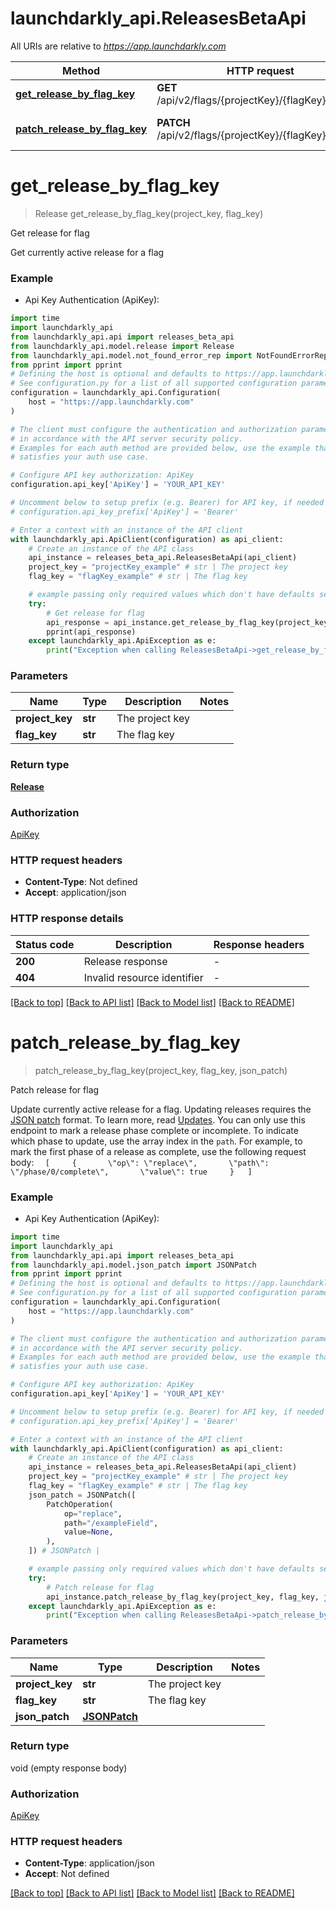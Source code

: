 # launchdarkly_api.ReleasesBetaApi

All URIs are relative to *https://app.launchdarkly.com*

Method | HTTP request | Description
------------- | ------------- | -------------
[**get_release_by_flag_key**](ReleasesBetaApi.md#get_release_by_flag_key) | **GET** /api/v2/flags/{projectKey}/{flagKey}/release | Get release for flag
[**patch_release_by_flag_key**](ReleasesBetaApi.md#patch_release_by_flag_key) | **PATCH** /api/v2/flags/{projectKey}/{flagKey}/release | Patch release for flag


# **get_release_by_flag_key**
> Release get_release_by_flag_key(project_key, flag_key)

Get release for flag

Get currently active release for a flag

### Example

* Api Key Authentication (ApiKey):

```python
import time
import launchdarkly_api
from launchdarkly_api.api import releases_beta_api
from launchdarkly_api.model.release import Release
from launchdarkly_api.model.not_found_error_rep import NotFoundErrorRep
from pprint import pprint
# Defining the host is optional and defaults to https://app.launchdarkly.com
# See configuration.py for a list of all supported configuration parameters.
configuration = launchdarkly_api.Configuration(
    host = "https://app.launchdarkly.com"
)

# The client must configure the authentication and authorization parameters
# in accordance with the API server security policy.
# Examples for each auth method are provided below, use the example that
# satisfies your auth use case.

# Configure API key authorization: ApiKey
configuration.api_key['ApiKey'] = 'YOUR_API_KEY'

# Uncomment below to setup prefix (e.g. Bearer) for API key, if needed
# configuration.api_key_prefix['ApiKey'] = 'Bearer'

# Enter a context with an instance of the API client
with launchdarkly_api.ApiClient(configuration) as api_client:
    # Create an instance of the API class
    api_instance = releases_beta_api.ReleasesBetaApi(api_client)
    project_key = "projectKey_example" # str | The project key
    flag_key = "flagKey_example" # str | The flag key

    # example passing only required values which don't have defaults set
    try:
        # Get release for flag
        api_response = api_instance.get_release_by_flag_key(project_key, flag_key)
        pprint(api_response)
    except launchdarkly_api.ApiException as e:
        print("Exception when calling ReleasesBetaApi->get_release_by_flag_key: %s\n" % e)
```


### Parameters

Name | Type | Description  | Notes
------------- | ------------- | ------------- | -------------
 **project_key** | **str**| The project key |
 **flag_key** | **str**| The flag key |

### Return type

[**Release**](Release.md)

### Authorization

[ApiKey](../README.md#ApiKey)

### HTTP request headers

 - **Content-Type**: Not defined
 - **Accept**: application/json


### HTTP response details

| Status code | Description | Response headers |
|-------------|-------------|------------------|
**200** | Release response |  -  |
**404** | Invalid resource identifier |  -  |

[[Back to top]](#) [[Back to API list]](../README.md#documentation-for-api-endpoints) [[Back to Model list]](../README.md#documentation-for-models) [[Back to README]](../README.md)

# **patch_release_by_flag_key**
> patch_release_by_flag_key(project_key, flag_key, json_patch)

Patch release for flag

Update currently active release for a flag. Updating releases requires the [JSON patch](https://datatracker.ietf.org/doc/html/rfc6902) format. To learn more, read [Updates](/#section/Overview/Updates).  You can only use this endpoint to mark a release phase complete or incomplete. To indicate which phase to update, use the array index in the `path`. For example, to mark the first phase of a release as complete, use the following request body:  ```   [     {       \"op\": \"replace\",       \"path\": \"/phase/0/complete\",       \"value\": true     }   ] ``` 

### Example

* Api Key Authentication (ApiKey):

```python
import time
import launchdarkly_api
from launchdarkly_api.api import releases_beta_api
from launchdarkly_api.model.json_patch import JSONPatch
from pprint import pprint
# Defining the host is optional and defaults to https://app.launchdarkly.com
# See configuration.py for a list of all supported configuration parameters.
configuration = launchdarkly_api.Configuration(
    host = "https://app.launchdarkly.com"
)

# The client must configure the authentication and authorization parameters
# in accordance with the API server security policy.
# Examples for each auth method are provided below, use the example that
# satisfies your auth use case.

# Configure API key authorization: ApiKey
configuration.api_key['ApiKey'] = 'YOUR_API_KEY'

# Uncomment below to setup prefix (e.g. Bearer) for API key, if needed
# configuration.api_key_prefix['ApiKey'] = 'Bearer'

# Enter a context with an instance of the API client
with launchdarkly_api.ApiClient(configuration) as api_client:
    # Create an instance of the API class
    api_instance = releases_beta_api.ReleasesBetaApi(api_client)
    project_key = "projectKey_example" # str | The project key
    flag_key = "flagKey_example" # str | The flag key
    json_patch = JSONPatch([
        PatchOperation(
            op="replace",
            path="/exampleField",
            value=None,
        ),
    ]) # JSONPatch | 

    # example passing only required values which don't have defaults set
    try:
        # Patch release for flag
        api_instance.patch_release_by_flag_key(project_key, flag_key, json_patch)
    except launchdarkly_api.ApiException as e:
        print("Exception when calling ReleasesBetaApi->patch_release_by_flag_key: %s\n" % e)
```


### Parameters

Name | Type | Description  | Notes
------------- | ------------- | ------------- | -------------
 **project_key** | **str**| The project key |
 **flag_key** | **str**| The flag key |
 **json_patch** | [**JSONPatch**](JSONPatch.md)|  |

### Return type

void (empty response body)

### Authorization

[ApiKey](../README.md#ApiKey)

### HTTP request headers

 - **Content-Type**: application/json
 - **Accept**: Not defined


[[Back to top]](#) [[Back to API list]](../README.md#documentation-for-api-endpoints) [[Back to Model list]](../README.md#documentation-for-models) [[Back to README]](../README.md)

